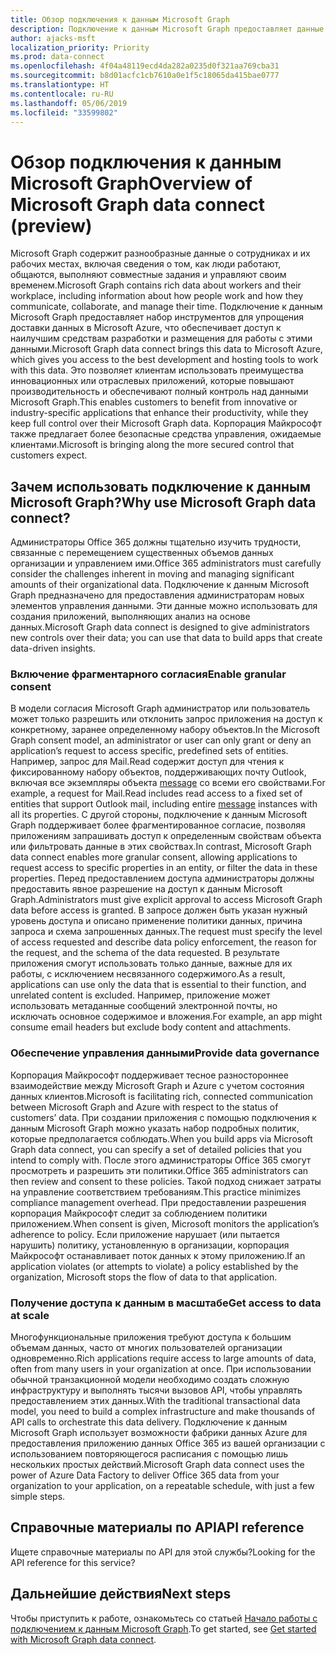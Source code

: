 ```yaml
---
title: Обзор подключения к данным Microsoft Graph
description: Подключение к данным Microsoft Graph предоставляет данные Office 365 в Microsoft Azure, что обеспечивает доступ к наилучшим средствам разработки и размещения для работы с этими данными.
author: ajacks-msft
localization_priority: Priority
ms.prod: data-connect
ms.openlocfilehash: 4f04a48119ecd4da282a0235d0f321aa769cba31
ms.sourcegitcommit: b8d01acfc1cb7610a0e1f5c18065da415bae0777
ms.translationtype: HT
ms.contentlocale: ru-RU
ms.lasthandoff: 05/06/2019
ms.locfileid: "33599802"
---
```

# <a name="overview-of-microsoft-graph-data-connect"></a><span data-ttu-id="22a47-103">Обзор подключения к данным Microsoft Graph</span><span class="sxs-lookup"><span data-stu-id="22a47-103">Overview of Microsoft Graph data connect (preview)</span></span>
<span data-ttu-id="22a47-104">Microsoft Graph содержит разнообразные данные о сотрудниках и их рабочих местах, включая сведения о том, как люди работают, общаются, выполняют совместные задания и управляют своим временем.</span><span class="sxs-lookup"><span data-stu-id="22a47-104">Microsoft Graph contains rich data about workers and their workplace, including information about how people work and how they communicate, collaborate, and manage their time.</span></span> <span data-ttu-id="22a47-105">Подключение к данным Microsoft Graph предоставляет набор инструментов для упрощения доставки данных в Microsoft Azure, что обеспечивает доступ к наилучшим средствам разработки и размещения для работы с этими данными.</span><span class="sxs-lookup"><span data-stu-id="22a47-105">Microsoft Graph data connect brings this data to Microsoft Azure, which gives you access to the best development and hosting tools to work with this data.</span></span> <span data-ttu-id="22a47-106">Это позволяет клиентам использовать преимущества инновационных или отраслевых приложений, которые повышают производительность и обеспечивают полный контроль над данными Microsoft Graph.</span><span class="sxs-lookup"><span data-stu-id="22a47-106">This enables customers to benefit from innovative or industry-specific applications that enhance their productivity, while they keep full control over their Microsoft Graph data.</span></span> <span data-ttu-id="22a47-107">Корпорация Майкрософт также предлагает более безопасные средства управления, ожидаемые клиентами.</span><span class="sxs-lookup"><span data-stu-id="22a47-107">Microsoft is bringing along the more secured control that customers expect.</span></span>

## <a name="why-use-microsoft-graph-data-connect"></a><span data-ttu-id="22a47-108">Зачем использовать подключение к данным Microsoft Graph?</span><span class="sxs-lookup"><span data-stu-id="22a47-108">Why use Microsoft Graph data connect?</span></span>
<span data-ttu-id="22a47-109">Администраторы Office 365 должны тщательно изучить трудности, связанные с перемещением существенных объемов данных организации и управлением ими.</span><span class="sxs-lookup"><span data-stu-id="22a47-109">Office 365 administrators must carefully consider the challenges inherent in moving and managing significant amounts of their organizational data.</span></span> <span data-ttu-id="22a47-110">Подключение к данным Microsoft Graph предназначено для предоставления администраторам новых элементов управления данными. Эти данные можно использовать для создания приложений, выполняющих анализ на основе данных.</span><span class="sxs-lookup"><span data-stu-id="22a47-110">Microsoft Graph data connect is designed to give administrators new controls over their data; you can use that data to build apps that create data-driven insights.</span></span> 

### <a name="enable-granular-consent"></a><span data-ttu-id="22a47-111">Включение фрагментарного согласия</span><span class="sxs-lookup"><span data-stu-id="22a47-111">Enable granular consent</span></span>

<span data-ttu-id="22a47-112">В модели согласия Microsoft Graph администратор или пользователь может только разрешить или отклонить запрос приложения на доступ к конкретному, заранее определенному набору объектов.</span><span class="sxs-lookup"><span data-stu-id="22a47-112">In the Microsoft Graph consent model, an administrator or user can only grant or deny an application’s request to access specific, predefined sets of entities.</span></span> <span data-ttu-id="22a47-113">Например, запрос для Mail.Read содержит доступ для чтения к фиксированному набору объектов, поддерживающих почту Outlook, включая все экземпляры объекта [message](/graph/api/resources/message?view=graph-rest-1.0) со всеми его свойствами.</span><span class="sxs-lookup"><span data-stu-id="22a47-113">For example, a request for Mail.Read includes read access to a fixed set of entities that support Outlook mail, including entire [message](/graph/api/resources/message?view=graph-rest-1.0) instances with all its properties.</span></span> <span data-ttu-id="22a47-114">С другой стороны, подключение к данным Microsoft Graph поддерживает более фрагментированное согласие, позволяя приложениям запрашивать доступ к определенным свойствам объекта или фильтровать данные в этих свойствах.</span><span class="sxs-lookup"><span data-stu-id="22a47-114">In contrast, Microsoft Graph data connect enables more granular consent, allowing applications to request access to specific properties in an entity, or filter the data in these properties.</span></span> <span data-ttu-id="22a47-115">Перед предоставлением доступа администраторы должны предоставить явное разрешение на доступ к данным Microsoft Graph.</span><span class="sxs-lookup"><span data-stu-id="22a47-115">Administrators must give explicit approval to access Microsoft Graph data before access is granted.</span></span> <span data-ttu-id="22a47-116">В запросе должен быть указан нужный уровень доступа и описано применение политики данных, причина запроса и схема запрошенных данных.</span><span class="sxs-lookup"><span data-stu-id="22a47-116">The request must specify the level of access requested and describe data policy enforcement, the reason for the request, and the schema of the data requested.</span></span> <span data-ttu-id="22a47-117">В результате приложения смогут использовать только данные, важные для их работы, с исключением несвязанного содержимого.</span><span class="sxs-lookup"><span data-stu-id="22a47-117">As a result, applications can use only the data that is essential to their function, and unrelated content is excluded.</span></span> <span data-ttu-id="22a47-118">Например, приложение может использовать метаданные сообщений электронной почты, но исключать основное содержимое и вложения.</span><span class="sxs-lookup"><span data-stu-id="22a47-118">For example, an app might consume email headers but exclude body content and attachments.</span></span> 

### <a name="provide-data-governance"></a><span data-ttu-id="22a47-119">Обеспечение управления данными</span><span class="sxs-lookup"><span data-stu-id="22a47-119">Provide data governance</span></span>
<span data-ttu-id="22a47-120">Корпорация Майкрософт поддерживает тесное разностороннее взаимодействие между Microsoft Graph и Azure с учетом состояния данных клиентов.</span><span class="sxs-lookup"><span data-stu-id="22a47-120">Microsoft is facilitating rich, connected communication between Microsoft Graph and Azure with respect to the status of customers’ data.</span></span> <span data-ttu-id="22a47-121">При создании приложения с помощью подключения к данным Microsoft Graph можно указать набор подробных политик, которые предполагается соблюдать.</span><span class="sxs-lookup"><span data-stu-id="22a47-121">When you build apps via Microsoft Graph data connect, you can specify a set of detailed policies that you intend to comply with.</span></span> <span data-ttu-id="22a47-122">После этого администраторы Office 365 смогут просмотреть и разрешить эти политики.</span><span class="sxs-lookup"><span data-stu-id="22a47-122">Office 365 administrators can then review and consent to these policies.</span></span> <span data-ttu-id="22a47-123">Такой подход снижает затраты на управление соответствием требованиям.</span><span class="sxs-lookup"><span data-stu-id="22a47-123">This practice minimizes compliance management overhead.</span></span> <span data-ttu-id="22a47-124">При предоставлении разрешения корпорация Майкрософт следит за соблюдением политики приложением.</span><span class="sxs-lookup"><span data-stu-id="22a47-124">When consent is given, Microsoft monitors the application’s adherence to policy.</span></span> <span data-ttu-id="22a47-125">Если приложение нарушает (или пытается нарушить) политику, установленную в организации, корпорация Майкрософт останавливает поток данных к этому приложению.</span><span class="sxs-lookup"><span data-stu-id="22a47-125">If an application violates (or attempts to violate) a policy established by the organization, Microsoft stops the flow of data to that application.</span></span> 

### <a name="get-access-to-data-at-scale"></a><span data-ttu-id="22a47-126">Получение доступа к данным в масштабе</span><span class="sxs-lookup"><span data-stu-id="22a47-126">Get access to data at scale</span></span>
<span data-ttu-id="22a47-127">Многофункциональные приложения требуют доступа к большим объемам данных, часто от многих пользователей организации одновременно.</span><span class="sxs-lookup"><span data-stu-id="22a47-127">Rich applications require access to large amounts of data, often from many users in your organization at once.</span></span> <span data-ttu-id="22a47-128">При использовании обычной транзакционной модели необходимо создать сложную инфраструктуру и выполнять тысячи вызовов API, чтобы управлять предоставлением этих данных.</span><span class="sxs-lookup"><span data-stu-id="22a47-128">With the traditional transactional data model, you need to build a complex infrastructure and make thousands of API calls to orchestrate this data delivery.</span></span> <span data-ttu-id="22a47-129">Подключение к данным Microsoft Graph использует возможности фабрики данных Azure для предоставления приложению данных Office 365 из вашей организации с использованием повторяющегося расписания с помощью лишь нескольких простых действий.</span><span class="sxs-lookup"><span data-stu-id="22a47-129">Microsoft Graph data connect uses the power of Azure Data Factory to deliver Office 365 data from your organization to your application, on a repeatable schedule, with just a few simple steps.</span></span>

## <a name="api-reference"></a><span data-ttu-id="22a47-130">Справочные материалы по API</span><span class="sxs-lookup"><span data-stu-id="22a47-130">API reference</span></span>
<span data-ttu-id="22a47-131">Ищете справочные материалы по API для этой службы?</span><span class="sxs-lookup"><span data-stu-id="22a47-131">Looking for the API reference for this service?</span></span>

## <a name="next-steps"></a><span data-ttu-id="22a47-132">Дальнейшие действия</span><span class="sxs-lookup"><span data-stu-id="22a47-132">Next steps</span></span>
<span data-ttu-id="22a47-133">Чтобы приступить к работе, ознакомьтесь со статьей [Начало работы с подключением к данным Microsoft Graph](data-connect-get-started.md).</span><span class="sxs-lookup"><span data-stu-id="22a47-133">To get started, see [Get started with Microsoft Graph data connect](data-connect-get-started.md).</span></span>
